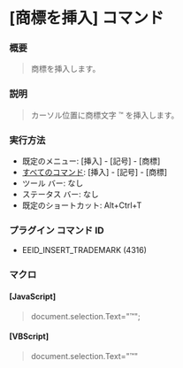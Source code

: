 # \[商標を挿入\] コマンド

### 概要

> 商標を挿入します。

### 説明

> カーソル位置に商標文字 ™ を挿入します。

### 実行方法

- 既定のメニュー: \[挿入\] \- \[記号\] \- \[商標\]
- [すべてのコマンド](../../glossary/allcommands): \[挿入\] \- \[記号\] \- \[商標\]
- ツール バー: なし
- ステータス バー: なし
- 既定のショートカット: Alt+Ctrl+T

### プラグイン コマンド ID

- EEID\_INSERT\_TRADEMARK (4316)

### マクロ

#### \[JavaScript\]

> document.selection.Text="™";

#### \[VBScript\]

> document.selection.Text="™"
